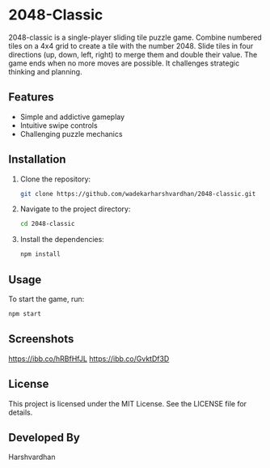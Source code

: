 # 2048-Classic

2048-classic is a single-player sliding tile puzzle game. Combine numbered tiles on a 4x4 grid to create a tile with the number 2048. Slide tiles in four directions (up, down, left, right) to merge them and double their value. The game ends when no more moves are possible. It challenges strategic thinking and planning.

## Features

- Simple and addictive gameplay
- Intuitive swipe controls
- Challenging puzzle mechanics

## Installation

1. Clone the repository:
    ```sh
    git clone https://github.com/wadekarharshvardhan/2048-classic.git
    ```
2. Navigate to the project directory:
    ```sh
    cd 2048-classic
    ```
3. Install the dependencies:
    ```sh
    npm install
    ```

## Usage

To start the game, run:
```sh
npm start
```
## Screenshots
https://ibb.co/hRBfHfJL
https://ibb.co/GvktDf3D

## License
This project is licensed under the MIT License. See the LICENSE file for details.

## Developed By
Harshvardhan
